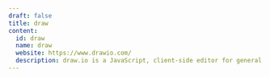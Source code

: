 ```yaml
---
draft: false
title: draw
content:
  id: draw
  name: draw
  website: https://www.drawio.com/
  description: draw.io is a JavaScript, client-side editor for general diagramming.
---
```

